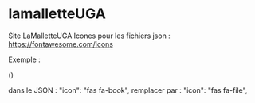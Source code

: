 # lamalletteUGA
Site LaMalletteUGA
Icones pour les fichiers json  :  https://fontawesome.com/icons

Exemple : 

(<i class="fa-solid fa-file"></i>)

dans le JSON : 
          "icon": "fas fa-book",
          remplacer par : 
          "icon": "fas fa-file",
